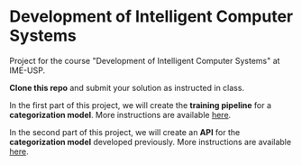 # Development of Intelligent Computer Systems

Project for the course "Development of Intelligent Computer Systems" at IME-USP.

**Clone this repo** and submit your solution as instructed in class.

In the first part of this project, we will create the **training pipeline** for
a **categorization model**. More instructions are available [here][1].

In the second part of this project, we will create an **API** for the
**categorization model** developed previously. More instructions are
available [here][2].

[1]: ./training/README.md
[2]: ./server/README.md
